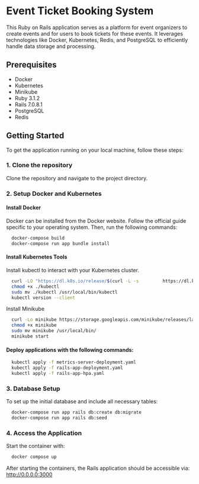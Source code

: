 # Event Ticket Booking System

This Ruby on Rails application serves as a platform for event organizers to create events and for users to book tickets for these events. It leverages technologies like Docker, Kubernetes, Redis, and PostgreSQL to efficiently handle data storage and processing.

## Prerequisites

- Docker
- Kubernetes
- Minikube
- Ruby 3.1.2
- Rails 7.0.8.1
- PostgreSQL
- Redis

## Getting Started

To get the application running on your local machine, follow these steps:

### 1. Clone the repository
Clone the repository and navigate to the project directory.

### 2. Setup Docker and Kubernetes
#### Install Docker

Docker can be installed from the Docker website. Follow the official guide specific to your operating system.
Then, run the following commands:

```bash
  docker-compose build
  docker-compose run app bundle install
```
    
#### Install Kubernetes Tools
  Install kubectl to interact with your Kubernetes cluster.
  ```bash
    curl -LO "https://dl.k8s.io/release/$(curl -L -s         https://dl.k8s.io/release/stable.txt)/bin/linux/amd64/kubectl"
    chmod +x ./kubectl
    sudo mv ./kubectl /usr/local/bin/kubectl
    kubectl version --client
  ```
  Install Minikube

  ```bash
    curl -Lo minikube https://storage.googleapis.com/minikube/releases/latest/minikube-linux-amd64
    chmod +x minikube
    sudo mv minikube /usr/local/bin/
    minikube start
  ```

#### Deploy applications with the following commands:
  ```bash
    kubectl apply -f metrics-server-deployment.yaml
    kubectl apply -f rails-app-deployment.yaml
    kubectl apply -f rails-app-hpa.yaml
  ```

### 3. Database Setup
To set up the initial database and include all necessary tables:
  ```bash
    docker-compose run app rails db:create db:migrate
    docker-compose run app rails db:seed
  ```
  
### 4. Access the Application
Start the container with:
```bash
  docker compose up 
```
After starting the containers, the Rails application should be accessible via: http://0.0.0.0:3000